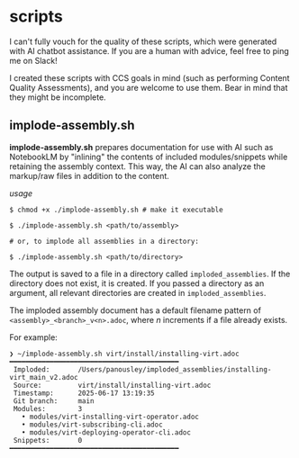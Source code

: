 # scripts

I can't fully vouch for the quality of these scripts,
which were generated with AI chatbot assistance. If
you are a human with advice, feel free to ping me on 
Slack!

I created these scripts with CCS goals in mind (such
as performing Content Quality Assessments), and you
are welcome to use them. Bear in mind that they might
be incomplete.

## implode-assembly.sh

**implode-assembly.sh** prepares documentation for use
with AI such as NotebookLM by "inlining" the contents
of included modules/snippets while retaining the
assembly context. This way, the AI can also analyze
the markup/raw files in addition to the content.

_usage_

```
$ chmod +x ./implode-assembly.sh # make it executable
```

```
$ ./implode-assembly.sh <path/to/assembly> 

# or, to implode all assemblies in a directory:

$ ./implode-assembly.sh <path/to/directory>
```


The output is saved to a file in a directory called
`imploded_assemblies`. If the directory does not exist,
it is created. If you passed a directory as an argument,
all relevant directories are created in `imploded_assemblies`.

The imploded assembly document has a default filename
pattern of `<assembly>_<branch>_v<n>.adoc`, where _n_ 
increments if a file already exists.

For example:

```
❯ ~/implode-assembly.sh virt/install/installing-virt.adoc
━━━━━━━━━━━━━━━━━━━━━━━━━━━━━━━━━━━━━━━━━━
 Imploded:       /Users/panousley/imploded_assemblies/installing-virt_main_v2.adoc
 Source:         virt/install/installing-virt.adoc
 Timestamp:      2025-06-17 13:19:35
 Git branch:     main
 Modules:        3
   • modules/virt-installing-virt-operator.adoc
   • modules/virt-subscribing-cli.adoc
   • modules/virt-deploying-operator-cli.adoc
 Snippets:       0
━━━━━━━━━━━━━━━━━━━━━━━━━━━━━━━━━━━━━━━━━━
```
